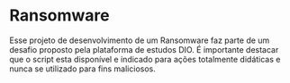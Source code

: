 # Ransomware
Esse projeto de desenvolvimento de um Ransomware faz parte de um desafio proposto pela plataforma de estudos DIO. É importante destacar que o script esta disponível e indicado para ações totalmente didáticas e nunca se utilizado para fins maliciosos.
